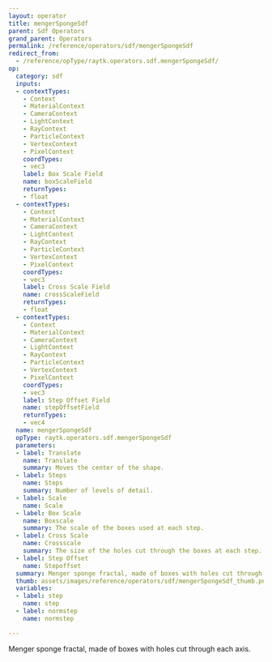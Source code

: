```yaml
---
layout: operator
title: mengerSpongeSdf
parent: Sdf Operators
grand_parent: Operators
permalink: /reference/operators/sdf/mengerSpongeSdf
redirect_from:
  - /reference/opType/raytk.operators.sdf.mengerSpongeSdf/
op:
  category: sdf
  inputs:
  - contextTypes:
    - Context
    - MaterialContext
    - CameraContext
    - LightContext
    - RayContext
    - ParticleContext
    - VertexContext
    - PixelContext
    coordTypes:
    - vec3
    label: Box Scale Field
    name: boxScaleField
    returnTypes:
    - float
  - contextTypes:
    - Context
    - MaterialContext
    - CameraContext
    - LightContext
    - RayContext
    - ParticleContext
    - VertexContext
    - PixelContext
    coordTypes:
    - vec3
    label: Cross Scale Field
    name: crossScaleField
    returnTypes:
    - float
  - contextTypes:
    - Context
    - MaterialContext
    - CameraContext
    - LightContext
    - RayContext
    - ParticleContext
    - VertexContext
    - PixelContext
    coordTypes:
    - vec3
    label: Step Offset Field
    name: stepOffsetField
    returnTypes:
    - vec4
  name: mengerSpongeSdf
  opType: raytk.operators.sdf.mengerSpongeSdf
  parameters:
  - label: Translate
    name: Translate
    summary: Moves the center of the shape.
  - label: Steps
    name: Steps
    summary: Number of levels of detail.
  - label: Scale
    name: Scale
  - label: Box Scale
    name: Boxscale
    summary: The scale of the boxes used at each step.
  - label: Cross Scale
    name: Crossscale
    summary: The size of the holes cut through the boxes at each step.
  - label: Step Offset
    name: Stepoffset
  summary: Menger sponge fractal, made of boxes with holes cut through each axis.
  thumb: assets/images/reference/operators/sdf/mengerSpongeSdf_thumb.png
  variables:
  - label: step
    name: step
  - label: normstep
    name: normstep

---
```



Menger sponge fractal, made of boxes with holes cut through each axis.
